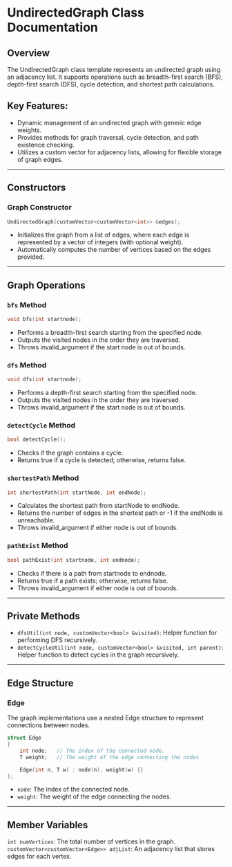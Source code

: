 # UndirectedGraph Class Documentation

## Overview
The UndirectedGraph class template represents an undirected graph using an adjacency list. It supports operations such as breadth-first search (BFS), depth-first search (DFS), cycle detection, and shortest path calculations.

## Key Features:
- Dynamic management of an undirected graph with generic edge weights.
- Provides methods for graph traversal, cycle detection, and path existence checking.
- Utilizes a custom vector for adjacency lists, allowing for flexible storage of graph edges.

---

## Constructors

### Graph Constructor
```cpp
UndirectedGraph(customVector<customVector<int>> &edges);
```
- Initializes the graph from a list of edges, where each edge is represented by a vector of integers (with optional weight).
- Automatically computes the number of vertices based on the edges provided.

---

## Graph Operations

### `bfs` Method
```cpp
void bfs(int startnode);
```
- Performs a breadth-first search starting from the specified node.
- Outputs the visited nodes in the order they are traversed.
- Throws invalid_argument if the start node is out of bounds.

### `dfs` Method
```cpp
void dfs(int startnode);
```
- Performs a depth-first search starting from the specified node.
- Outputs the visited nodes in the order they are traversed.
- Throws invalid_argument if the start node is out of bounds.

### `detectCycle` Method
```cpp
bool detectCycle();
```
- Checks if the graph contains a cycle.
- Returns true if a cycle is detected; otherwise, returns false.

### `shortestPath` Method
```cpp
int shortestPath(int startNode, int endNode);
```
- Calculates the shortest path from startNode to endNode.
- Returns the number of edges in the shortest path or -1 if the endNode is unreachable.
- Throws invalid_argument if either node is out of bounds.

### `pathExist` Method
```cpp
bool pathExist(int startnode, int endnode);
```
- Checks if there is a path from startnode to endnode.
- Returns true if a path exists; otherwise, returns false.
- Throws invalid_argument if either node is out of bounds.

---

## Private Methods

- `dfsUtil(int node, customVector<bool> &visited)`: Helper function for performing DFS recursively.
- `detectCycleUtil(int node, customVector<bool> &visited, int parent)`: Helper function to detect cycles in the graph recursively.

---

## Edge Structure

### Edge
The graph implementations use a nested Edge structure to represent connections between nodes.

```cpp
struct Edge
{
    int node;   // The index of the connected node.
    T weight;   // The weight of the edge connecting the nodes.

    Edge(int n, T w) : node(n), weight(w) {}
};
```

- `node`: The index of the connected node.
- `weight`: The weight of the edge connecting the nodes.

---

## Member Variables

`int numVertices`: The total number of vertices in the graph.
`customVector<customVector<Edge>> adjList`: An adjacency list that stores edges for each vertex.